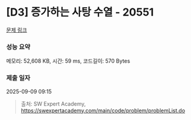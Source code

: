 # [D3] 증가하는 사탕 수열 - 20551 

[문제 링크](https://swexpertacademy.com/main/code/problem/problemDetail.do?contestProbId=AY4XhKTKU0IDFARM) 

### 성능 요약

메모리: 52,608 KB, 시간: 59 ms, 코드길이: 570 Bytes

### 제출 일자

2025-09-09 09:15



> 출처: SW Expert Academy, https://swexpertacademy.com/main/code/problem/problemList.do